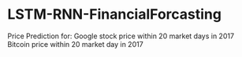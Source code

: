 # LSTM-RNN-FinancialForcasting
Price Prediction for:
Google stock price  within 20 market days in 2017
Bitcoin price within 20 market day in 2017


